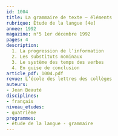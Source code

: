 ```yaml
---
id: 1004
title: La grammaire de texte – éléments 
rubrique: Étude de la langue [4e]
annee: 1992
magazine: n°5 1er décembre 1992
pages: 4
description: 
  1. La progression de l’information
  2. Les substituts nominaux
  3. Le système des temps des verbes
  4. En guise de conclusion
article_pdf: 1004.pdf
revue: L’école des lettres des collèges
auteurs:
- Jean Beauté
disciplines:
- français
niveau_etudes:
- quatrième
programmes:
- étude de la langue - grammaire
---
```

